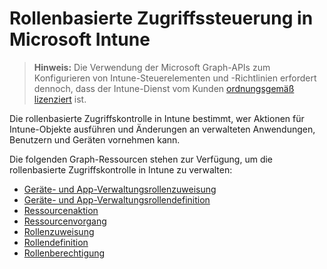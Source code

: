 # <a name="role-based-access-control-in-microsoft-intune"></a>Rollenbasierte Zugriffssteuerung in Microsoft Intune

> **Hinweis:** Die Verwendung der Microsoft Graph-APIs zum Konfigurieren von Intune-Steuerelementen und -Richtlinien erfordert dennoch, dass der Intune-Dienst vom Kunden [ordnungsgemäß lizenziert](https://www.microsoft.com/en-us/cloud-platform/microsoft-intune-pricing) ist.

Die rollenbasierte Zugriffskontrolle in Intune bestimmt, wer Aktionen für Intune-Objekte ausführen und Änderungen an verwalteten Anwendungen, Benutzern und Geräten vornehmen kann.   

Die folgenden Graph-Ressourcen stehen zur Verfügung, um die rollenbasierte Zugriffskontrolle in Intune zu verwalten:  

- [Geräte- und App-Verwaltungsrollenzuweisung](intune_rbac_deviceandappmanagementroleassignment.md)
- [Geräte- und App-Verwaltungsrollendefinition](intune_rbac_deviceandappmanagementroledefinition.md)
- [Ressourcenaktion](intune_rbac_resourceaction.md)
- [Ressourcenvorgang](intune_rbac_resourceoperation.md)
- [Rollenzuweisung](intune_rbac_roleassignment.md)
- [Rollendefinition](intune_rbac_roledefinition.md)
- [Rollenberechtigung](intune_rbac_rolepermission.md)
